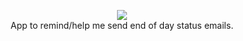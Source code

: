 <p style="text-align: center;">
  <img src="https://cloud.githubusercontent.com/assets/848347/10500595/3d8fe5ba-728e-11e5-84e6-b95c6c1f4cb0.png"/>
  <br/>
  App to remind/help me send end of day status emails.
</p>
